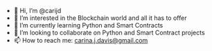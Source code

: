 - 👋 Hi, I’m @carijd
- 👀 I’m interested in the Blockchain world and all it has to offer
- 🌱 I’m currently learning Python and Smart Contracts
- 💞️ I’m looking to collaborate on Python and Smart Contract projects
- 📫 How to reach me: carina.j.davis@gmail.com

<!---
carijd/carijd is a ✨ special ✨ repository because its `README.md` (this file) appears on your GitHub profile.
You can click the Preview link to take a look at your changes.
--->

